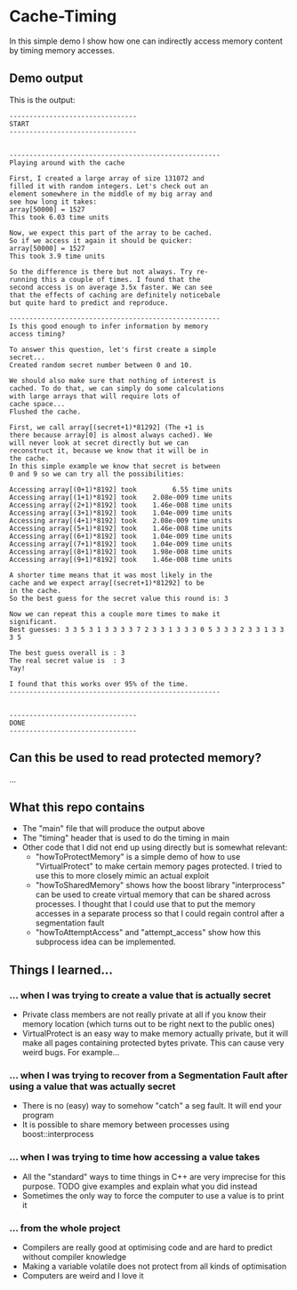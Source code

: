 # Cache-Timing

In this simple demo I show how one can indirectly access memory content by timing memory accesses.

## Demo output

This is the output:

    --------------------------------
    START
    --------------------------------


    -----------------------------------------------------
    Playing around with the cache

    First, I created a large array of size 131072 and
    filled it with random integers. Let's check out an
    element somewhere in the middle of my big array and
    see how long it takes:
    array[50000] = 1527
    This took 6.03 time units

    Now, we expect this part of the array to be cached.
    So if we access it again it should be quicker:
    array[50000] = 1527
    This took 3.9 time units

    So the difference is there but not always. Try re-
    running this a couple of times. I found that the
    second access is on average 3.5x faster. We can see
    that the effects of caching are definitely noticebale        
    but quite hard to predict and reproduce.

    -----------------------------------------------------
    Is this good enough to infer information by memory
    access timing?

    To answer this question, let's first create a simple
    secret...
    Created random secret number between 0 and 10.

    We should also make sure that nothing of interest is
    cached. To do that, we can simply do some calculations       
    with large arrays that will require lots of
    cache space...
    Flushed the cache.

    First, we call array[(secret+1)*81292] (The +1 is
    there because array[0] is almost always cached). We
    will never look at secret directly but we can
    reconstruct it, because we know that it will be in
    the cache.
    In this simple example we know that secret is between        
    0 and 9 so we can try all the possibilities:

    Accessing array[(0+1)*8192] took         6.55 time units     
    Accessing array[(1+1)*8192] took    2.08e-009 time units     
    Accessing array[(2+1)*8192] took    1.46e-008 time units     
    Accessing array[(3+1)*8192] took    1.04e-009 time units     
    Accessing array[(4+1)*8192] took    2.08e-009 time units     
    Accessing array[(5+1)*8192] took    1.46e-008 time units     
    Accessing array[(6+1)*8192] took    1.04e-009 time units     
    Accessing array[(7+1)*8192] took    1.04e-009 time units     
    Accessing array[(8+1)*8192] took    1.98e-008 time units     
    Accessing array[(9+1)*8192] took    1.46e-008 time units     

    A shorter time means that it was most likely in the
    cache and we expect array[(secret+1)*81292] to be
    in the cache.
    So the best guess for the secret value this round is: 3      

    Now we can repeat this a couple more times to make it        
    significant.
    Best guesses: 3 3 5 3 1 3 3 3 3 7 2 3 3 1 3 3 3 0 5 3 3 3 2 3 3 1 3 3 3 5

    The best guess overall is : 3
    The real secret value is  : 3
    Yay!

    I found that this works over 95% of the time.
    -----------------------------------------------------        


    --------------------------------
    DONE
    --------------------------------

## Can this be used to read protected memory?
...

## What this repo contains
- The "main" file that will produce the output above
- The "timing" header that is used to do the timing in main
- Other code that I did not end up using directly but is somewhat relevant:
    - "howToProtectMemory" is a simple demo of how to use "VirtualProtect" to make certain memory pages protected. I tried to use this to more closely mimic an actual exploit
    - "howToSharedMemory" shows how the boost library "interprocess" can be used to create virtual memory that can be shared across processes. I thought that I could use that to put the memory accesses in a separate process so that I could regain control after a segmentation fault
    - "howToAttemptAccess" and "attempt_access" show how this subprocess idea can be implemented.
    

## Things I learned...

### ... when I was trying to create a value that is actually secret
- Private class members are not really private at all if you know their memory location (which turns out to be right next to the public ones)
- VirtualProtect is an easy way to make memory actually private, but it will make all pages containing protected bytes private. This can cause very weird bugs. For example...

### ... when I was trying to recover from a Segmentation Fault after using a value that was actually secret
- There is no (easy) way to somehow "catch" a seg fault. It will end your program
- It is possible to share memory between processes using boost::interprocess

### ... when I was trying to time how accessing a value takes
- All the "standard" ways to time things in C++ are very imprecise for this purpose. TODO give examples and explain what you did instead
- Sometimes the only way to force the computer to use a value is to print it


### ... from the whole project
- Compilers are really good at optimising code and are hard to predict without compiler knowledge
- Making a variable volatile does not protect from all kinds of optimisation
- Computers are weird and I love it
